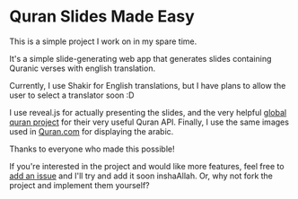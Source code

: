 Quran Slides Made Easy
======================

This is a simple project I work on in my spare time.

It's a simple slide-generating web app that generates slides containing Quranic verses with english translation.

Currently, I use Shakir for English translations, but I have plans to allow the user to select a translator soon :D

I use reveal.js for actually presenting the slides, and the very helpful [global quran project](http://globalquran.com/)
for their very useful Quran API. Finally, I use the same images used in [Quran.com](http://www.quran.com) for displaying
the arabic.

Thanks to everyone who made this possible!

If you're interested in the project and would like more features, feel free to [add an issue](https://github.com/meltuhamy/quran-slides/issues)
 and I'll try and add it soon inshaAllah. Or, why not fork the project and implement them yourself?
 